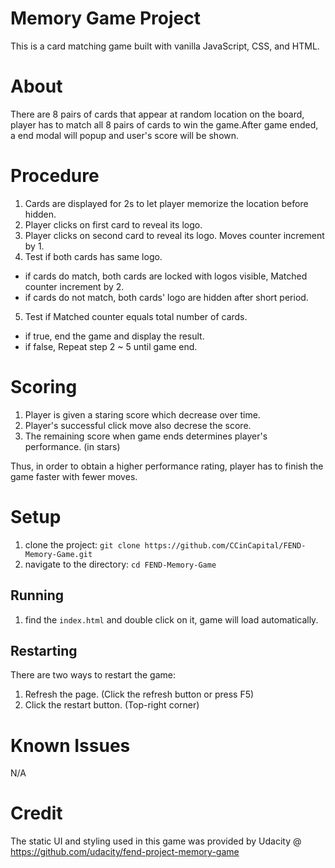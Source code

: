 # Memory Game Project

This is a card matching game built with vanilla JavaScript, CSS, and HTML.

# About
There are 8 pairs of cards that appear at random location on the board, player has to match all 8 pairs of cards to win the game.After game ended, a end modal will popup and user's score will be shown.

# Procedure
1. Cards are displayed for 2s to let player memorize the location before hidden. 
2. Player clicks on first card to reveal its logo.
3. Player clicks on second card to reveal its logo. Moves counter increment by 1.
4. Test if both cards has same logo.
- if cards do match, both cards are locked with logos visible, Matched counter increment by 2.
- if cards do not match, both cards' logo are hidden after short period.
5. Test if Matched counter equals total number of cards.
- if true, end the game and display the result.
- if false, Repeat step 2 ~ 5 until game end.

# Scoring
1. Player is given a staring score which decrease over time.
2. Player's successful click move also decrese the score.
3. The remaining score when game ends determines player's performance. (in stars)

Thus, in order to obtain a higher performance rating, player has to finish the game faster with fewer moves.

# Setup

1. clone the project:
```git clone https://github.com/CCinCapital/FEND-Memory-Game.git```
2. navigate to the directory:
```cd FEND-Memory-Game```

## Running
1. find the ```index.html``` and double click on it, game will load automatically.

## Restarting
There are two ways to restart the game:
1. Refresh the page. (Click the refresh button or press F5)
2. Click the restart button. (Top-right corner)

# Known Issues
N/A

# Credit
The static UI and styling used in this game was provided by Udacity @ https://github.com/udacity/fend-project-memory-game
